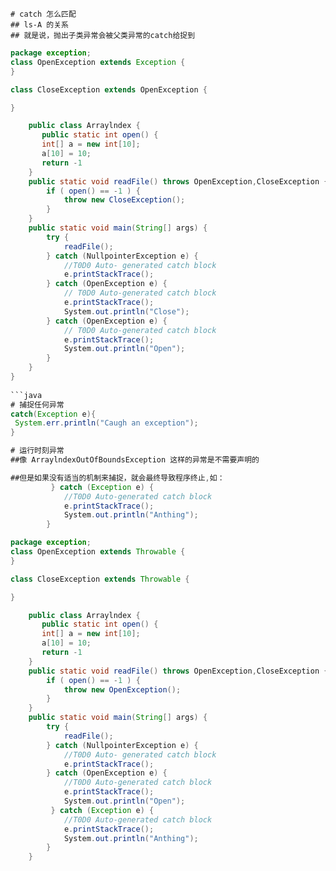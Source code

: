 ```
# catch 怎么匹配
## ls-A 的关系
## 就是说，抛出子类异常会被父类异常的catch给捉到
```
```java
package exception;
class OpenException extends Exception {
}

class CloseException extends OpenException {

}

    public class Arraylndex {
       public static int open() {
       int[] a = new int[10];
       a[10] = 10;
       return -1
    }
    public static void readFile() throws OpenException,CloseException {
        if ( open() == -1 ) {
            throw new CloseException();
        }
    }
    public static void main(String[] args) {
        try {
            readFile();
        } catch (NullpointerException e) {
            //T0D0 Auto- generated catch block
            e.printStackTrace();
        } catch (OpenException e) {
            // T0D0 Auto-generated catch block
            e.printStackTrace();
            System.out.println("Close");
        } catch (OpenException e) {
            // T0D0 Auto-generated catch block
            e.printStackTrace();
            System.out.println("Open");
        }
    }
}    
    
```java
# 捕捉任何异常
catch(Exception e){
 System.err.println("Caugh an exception");
}

# 运行时刻异常
##像 ArraylndexOutOfBoundsException 这样的异常是不需要声明的

##但是如果没有适当的机制来捕捉，就会最终导致程序终止,如：
         } catch (Exception e) {
            //T0D0 Auto-generated catch block
            e.printStackTrace();
            System.out.println("Anthing");
        }

```
```java
package exception;
class OpenException extends Throwable {
}

class CloseException extends Throwable {

}

    public class Arraylndex {
       public static int open() {
       int[] a = new int[10];
       a[10] = 10;
       return -1
    }
    public static void readFile() throws OpenException,CloseException {
        if ( open() == -1 ) {
            throw new OpenException();
        }
    }
    public static void main(String[] args) {
        try {
            readFile();
        } catch (NullpointerException e) {
            //T0D0 Auto- generated catch block
            e.printStackTrace();
        } catch (OpenException e) {
            //T0D0 Auto-generated catch block
            e.printStackTrace();
            System.out.println("Open");
         } catch (Exception e) {
            //T0D0 Auto-generated catch block
            e.printStackTrace();
            System.out.println("Anthing");
        }
    }
    
    
```
